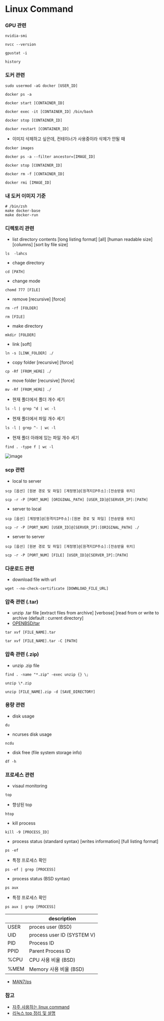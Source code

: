 # Linux Command

### GPU 관련
```
nvidia-smi
```

```
nvcc --version
```

```
gpustat -i
```

```
history
```

### 도커 관련
```
sudo usermod -aG docker [USER_ID]
```

```
docker ps -a
```

```
docker start [CONTAINER_ID]
```

```
docker exec -it [CONTAINER_ID] /bin/bash
```

```
docker stop [CONTAINER_ID]
```

```
docker restart [CONTAINER_ID]
```

- 이미지 삭제하고 싶은데, 컨테이너가 사용중이라 삭제가 안될 때
```
docker images
```
```
docker ps -a --filter ancestor=[IMAGE_ID]
```
```
docker stop [CONTAINER_ID]
```
```
docker rm -f [CONTAINER_ID]
```
```
docker rmi [IMAGE_ID]
```

### 내 도커 이미지 기준
```
# /bin/zsh 
make docker-base
make docker-run
```

### 디렉토리 관련
- list directory contents [long listing format] [all] [human readable size] [columns] [sort by file size]
```
ls  -lahcs
```

- chage directory
```
cd [PATH]
```

- change mode
```
chomd 777 [FILE]
```

- remove [recursive] [force]
```
rm -rf [FOLDER]
```

```
rm [FILE]
```

- make directory
```
mkdir [FOLDER]
```

- link [soft]
```
ln -s [LINK_FOLDER] ./
```

- copy folder [recursive] [force]
```
cp -Rf [FROM_HERE] ./
```

- move folder [recursive] [force]
```
mv -Rf [FROM_HERE] ./
```

- 현재 폴더에서 폴더 개수 세기
```
ls -l | grep ^d | wc -l
```
- 현재 폴더에서 파일 개수 세기
```
ls -l | grep ^- | wc -l
```
- 현재 폴더 아래에 있는 파일 개수 세기
```
find . -type f | wc -l
```

![image](https://user-images.githubusercontent.com/41139770/169214773-ff61ad7e-e287-48e6-9e45-1e37315359e9.png)


### scp 관련
- local to server
```
scp [옵션] [원본 경로 및 파일] [계정명]@[원격지IP주소]:[전송받을 위치] 
```
```
scp -r -P [PORT_NUM] [ORIGINAL_PATH] [USER_ID]@[SERVER_IP]:[PATH]
```

- server to local
```
scp [옵션] [계정명]@[원격지IP주소]:[원본 경로 및 파일] [전송받을 위치]
```
```
scp -r -P [PORT_NUM] [USER_ID]@[SERVER_IP]:[ORIGINAL_PATH] ./
```
- server to server
```
scp [옵션] [원본 경로 및 파일] [계정명]@[원격지IP주소]:[전송받을 위치]
```
```
scp -r -P [PORT_NUM] [FILE] [USER_ID]@[SERVER_IP]:[PATH]
```

### 다운로드 관련
- download file with url
```
wget --no-check-certificate [DOWNLOAD_FILE_URL]
```

### 압축 관련 (.tar)

- unzip .tar file [extract files from archive] [verbose] [read from or write to archive (default : current directory]
- [OPENBSD/tar](http://man.openbsd.org/tar)
```
tar xvf [FILE_NAME].tar
```
```
tar xvf [FILE_NAME].tar -C [PATH]
```

### 압축 관련 (.zip)

- unzip .zip file
```
find . -name "*.zip" -exec unzip {} \;
```
```
unzip \*.zip
```
```
unzip [FILE_NAME].zip -d [SAVE_DIRECTORY]
```

### 용량 관련
- disk usage
```
du
```

- ncurses disk usage
```
ncdu
```
- disk free (file system storage info)
```
df -h
```


### 프로세스 관련
- visaul monitoring
```
top
```

- 향상된 top
```
htop
```

- kill process
```
kill -9 [PROCESS_ID]
```

- process status (standard syntax) [writes information] [full listing format] 
```
ps -ef
```
- 특정 프로세스 확인 
```
ps -ef | grep [PROCESS]
```
- process status (BSD syntax)
```
ps aux
```
- 특정 프로세스 확인 
```
ps aux | grep [PROCESS]
```

|  | description |
| --- | --- |
| USER | proces user (BSD) |
| UID | process user ID (SYSTEM V) | 
| PID | Process ID |
| PPID | Parent Process ID |
| %CPU | CPU 사용 비율 (BSD) |
| %MEM | Memory 사용 비율 (BSD) |

- [MAN7/ps](https://man7.org/linux/man-pages/man1/ps.1.html)



### 참고
- [자주 사용하는 linux command](https://koos808.tistory.com/89)
- [리눅스 top 정리 및 설명](https://zzsza.github.io/development/2018/07/18/linux-top/)
